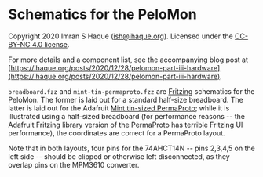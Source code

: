 # Schematics for the PeloMon

Copyright 2020 Imran S Haque (ish@ihaque.org). Licensed under the
[CC-BY-NC 4.0 license](https://creativecommons.org/licenses/by-nc/4.0/).

For more details and a component list, see the accompanying blog post at
[https://ihaque.org/posts/2020/12/28/pelomon-part-iii-hardware](https://ihaque.org/posts/2020/12/28/pelomon-part-iii-hardware).

`breadboard.fzz` and `mint-tin-permaproto.fzz` are [Fritzing](https://fritzing.org) schematics for
the PeloMon. The former is laid out for a standard half-size breadboard. The latter is laid out for
the Adafruit [Mint tin-sized PermaProto](https://www.adafruit.com/product/723); while it is
illustrated using a half-sized breadboard (for performance reasons -- the Adafruit Fritzing library
version of the PermaProto has terrible Fritzing UI performance), the coordinates are correct
for a PermaProto layout.

Note that in both layouts, four pins for the 74AHCT14N -- pins 2,3,4,5 on the left side -- should
be clipped or otherwise left disconnected, as they overlap pins on the MPM3610 converter.
